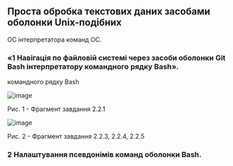## Проста обробка текстових даних засобами оболонки Unix-подібних

ОС інтерпретатора команд ОС.

### «1 Навігація по файловій системі через засоби оболонки Git Bash інтерпретатору командного рядку Bash».

командного рядку Bash

![image]()

Рис. 1 - Фрагмент завдання 2.2.1

![image]()

Рис. 2 - Фрагмент завдання 2.2.3, 2.2.4, 2.2.5

### 2 Налаштування псевдонімів команд оболонки Bash.
